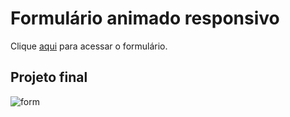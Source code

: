 # Formulário animado responsivo
Clique [aqui]() para acessar o formulário. 

## Projeto final
![form](https://user-images.githubusercontent.com/72028645/132995225-747918b8-e3af-4bd9-9479-2190b8269778.png)
